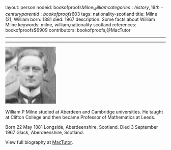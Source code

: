 layout: person
nodeid: bookofproofs$Milne_William
categories: history,19th-century
parentid: bookofproofs$603
tags: nationality-scotland
title: Milne (2), William
born: 1881
died: 1967
description: Some facts about William Milne
keywords: milne, william,nationality scotland
references: bookofproofs$6909
contributors: bookofproofs,@MacTutor

---


---

![Milne_William.jpg](https://github.com/bookofproofs/bookofproofs.github.io/blob/main/_sources/_assets/images/portraits/Milne_William.jpg?raw=true)

William P Milne studied at Aberdeen and Cambridge universities. He taught at Clifton College and then became Professor of Mathematics at Leeds.

Born 22 May 1881 Longside, Aberdeenshire, Scotland. Died 3 September 1967 Glack, Aberdeenshire, Scotland.


View full biography at [MacTutor](https://mathshistory.st-andrews.ac.uk/Biographies/Milne_William/).